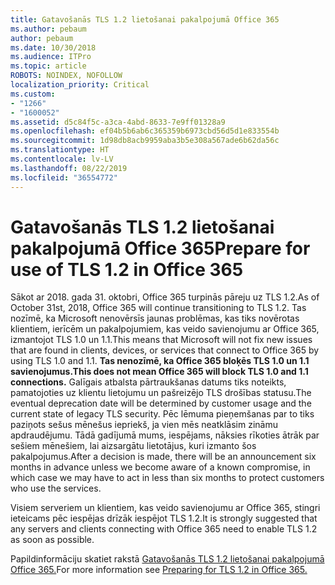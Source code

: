 ```yaml
---
title: Gatavošanās TLS 1.2 lietošanai pakalpojumā Office 365
ms.author: pebaum
author: pebaum
ms.date: 10/30/2018
ms.audience: ITPro
ms.topic: article
ROBOTS: NOINDEX, NOFOLLOW
localization_priority: Critical
ms.custom:
- "1266"
- "1600052"
ms.assetid: d5c84f5c-a3ca-4abd-8633-7e9ff01328a9
ms.openlocfilehash: ef04b5b6ab6c365359b6973cbd56d5d1e833554b
ms.sourcegitcommit: 1d98db8acb9959aba3b5e308a567ade6b62da56c
ms.translationtype: HT
ms.contentlocale: lv-LV
ms.lasthandoff: 08/22/2019
ms.locfileid: "36554772"
---
```

# <a name="prepare-for-use-of-tls-12-in-office-365"></a><span data-ttu-id="87475-102">Gatavošanās TLS 1.2 lietošanai pakalpojumā Office 365</span><span class="sxs-lookup"><span data-stu-id="87475-102">Prepare for use of TLS 1.2 in Office 365</span></span>

<span data-ttu-id="87475-103">Sākot ar 2018. gada 31. oktobri, Office 365 turpinās pāreju uz TLS 1.2.</span><span class="sxs-lookup"><span data-stu-id="87475-103">As of October 31st, 2018, Office 365 will continue transitioning to TLS 1.2.</span></span> <span data-ttu-id="87475-104">Tas nozīmē, ka Microsoft nenovērsīs jaunas problēmas, kas tiks novērotas klientiem, ierīcēm un pakalpojumiem, kas veido savienojumu ar Office 365, izmantojot TLS 1.0 un 1.1.</span><span class="sxs-lookup"><span data-stu-id="87475-104">This means that Microsoft will not fix new issues that are found in clients, devices, or services that connect to Office 365 by using TLS 1.0 and 1.1.</span></span> <span data-ttu-id="87475-105">**Tas nenozīmē, ka Office 365 bloķēs TLS 1.0 un 1.1 savienojumus.**</span><span class="sxs-lookup"><span data-stu-id="87475-105">**This does not mean Office 365 will block TLS 1.0 and 1.1 connections.**</span></span> <span data-ttu-id="87475-106">Galīgais atbalsta pārtraukšanas datums tiks noteikts, pamatojoties uz klientu lietojumu un pašreizējo TLS drošības statusu.</span><span class="sxs-lookup"><span data-stu-id="87475-106">The eventual deprecation date will be determined by customer usage and the current state of legacy TLS security.</span></span> <span data-ttu-id="87475-107">Pēc lēmuma pieņemšanas par to tiks paziņots sešus mēnešus iepriekš, ja vien mēs neatklāsim zināmu apdraudējumu. Tādā gadījumā mums, iespējams, nāksies rīkoties ātrāk par sešiem mēnešiem, lai aizsargātu lietotājus, kuri izmanto šos pakalpojumus.</span><span class="sxs-lookup"><span data-stu-id="87475-107">After a decision is made, there will be an announcement six months in advance unless we become aware of a known compromise, in which case we may have to act in less than six months to protect customers who use the services.</span></span>
  
<span data-ttu-id="87475-108">Visiem serveriem un klientiem, kas veido savienojumu ar Office 365, stingri ieteicams pēc iespējas drīzāk iespējot TLS 1.2.</span><span class="sxs-lookup"><span data-stu-id="87475-108">It is strongly suggested that any servers and clients connecting with Office 365 need to enable TLS 1.2 as soon as possible.</span></span>
  
<span data-ttu-id="87475-109">Papildinformāciju skatiet rakstā [Gatavošanās TLS 1.2 lietošanai pakalpojumā Office 365.](https://support.microsoft.com/help/4057306/preparing-for-tls-1-2-in-office-365)</span><span class="sxs-lookup"><span data-stu-id="87475-109">For more information see [Preparing for TLS 1.2 in Office 365.](https://support.microsoft.com/help/4057306/preparing-for-tls-1-2-in-office-365)</span></span>
  
